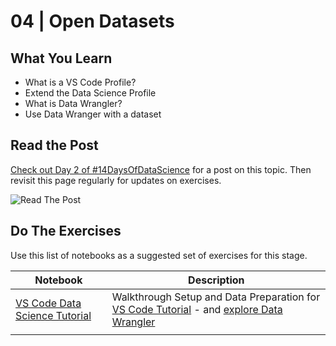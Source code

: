 # 04 | Open Datasets

## What You Learn
- What is a VS Code Profile?
- Extend the Data Science Profile
- What is Data Wrangler?
- Use Data Wranger with a dataset

## Read the Post

[Check out Day 2 of #14DaysOfDataScience](https://30daysof.github.io/data-science-day/week-2/2-vscode/) for a post on this topic. Then revisit this page regularly for updates on exercises.

![Read The Post](https://30daysof.github.io/data-science-day/_astro/DatatScienceDay-DevTools-2.IDWIV_F__1oytri.webp)

## Do The Exercises

Use this list of notebooks as a suggested set of exercises for this stage. 

| Notebook | Description |
| --- | --- |
| [VS Code Data Science Tutorial](./1-data-science-tutorial.ipynb)| Walkthrough Setup and Data Preparation for [VS Code Tutorial](https://code.visualstudio.com/docs/datascience/data-science-tutorial#_train-and-evaluate-a-model) - and [explore Data Wrangler](https://code.visualstudio.com/docs/datascience/data-wrangler#_data-wrangler-operations)  |
| | |